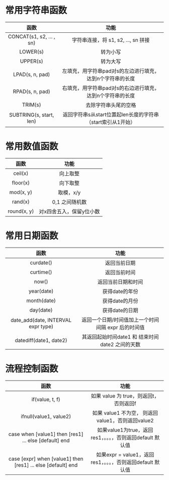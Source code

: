 # 常用字符串函数
|  函数 | 功能 | 
| :-----:| :----: |
| CONCAT(s1, s2, ... , sn) | 字符串连接，将 s1, s2, ..., sn 拼接 |     
| LOWER(s) | 转为小写 |
| UPPER(s) | 转为大写 |  
| LPAD(s, n, pad) | 左填充，用字符串pad对s的左边进行填充，达到n个字符串的长度 |  
| RPAD(s, n, pad) | 右填充，用字符串pad对s的右边进行填充，达到n个字符串的长度 | 
| TRIM(s) | 去除字符串头尾的空格 |   
| SUBTRING(s, start, len) | 返回字符串s从start位置起len长度的字符串（start索引从1开始） | 

# 常用数值函数
|  函数 | 功能 | 
| :-----:| :----: |
| ceil(x) | 向上取整 |     
| floor(x) | 向下取整 |
| mod(x, y) | 取模，x/y | 
| rand(x) | 0,1 之间随机数 |
| round(x, y) | 对x四舍五入，保留y位小数 | 

# 常用日期函数
|  函数 | 功能 | 
| :-----:| :----: |
| curdate() | 返回当前日期 | 
| curtime() | 返回当前时间 | 
| now() | 返回当前日期和时间 | 
| year(date) | 获得date的年份 | 
| month(date) | 获得date的月份 | 
| day(date) | 获得date的日期 | 
| date_add(date, INTERVAL expr type) | 返回一个日期/时间值加上一个时间间隔 expr 后的时间值 | 
| datediff(date1, date2) | 其返回起始时间date1 和 结束时间date2 之间的天数 | 


# 流程控制函数
|  函数 | 功能 | 
| :-----:| :----: |
| if(value, t, f) | 如果 value 为 true，则返回t，否则返回f | 
| ifnull(value1, value2) | 如果 value1 不为空， 则返回value1，否则返回value2 | 
| case when [value1] then [res1] ... else [default] end | 如果value1为true，返回res1，。。。，否则返回default 默认值 | 
| case [expr] when [value1] then [res1] ... else [default] end |  如果expr = value1，返回res1，。。。，否则返回default 默认值 | 